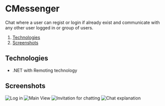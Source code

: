 # CMessenger

Chat where a user can regist or login if already exist and communicate with any other user logged in or group of users.  

1. [Technologies](#technologies)
2. [Screenshots](#screenshots)


## Technologies 

* .NET with Remoting technology

## Screenshots
![Log in](https://user-images.githubusercontent.com/28347544/159351866-e634fff1-fcf7-43c3-9ce7-ad12f691cf33.png)
![Main View](https://user-images.githubusercontent.com/28347544/159351115-dbfe6321-fce5-4dc8-95ff-d1f0ecf28492.png)
![Invitation for chatting](https://user-images.githubusercontent.com/28347544/159351949-8ec9570c-6eb3-4c3f-ad2b-cf21aa696a54.png)
![Chat explanation](https://user-images.githubusercontent.com/28347544/159351673-87e4b57f-2459-47b4-86bf-f2f0276de912.png)
